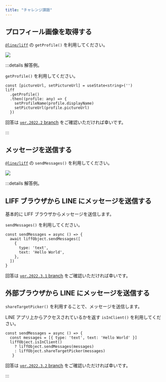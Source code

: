 ```yaml
---
title: "チャレンジ課題"
---
```


<!-- Profile 画像設定 -->

## プロフィール画像を取得する

[`@line/liff`](https://www.npmjs.com/package/@line/liff) の `getProfile()` を利用してください。

![](https://i.imgur.com/MutUtg4.jpg)

:::details 解答例。

`getProfile()` を利用してください。

```tsx
const [pictureUrl, setPictureUrl] = useState<string>('')
liff
  .getProfile()
  .then((profile: any) => {
    setProfileName(profile.displayName)
    setPictureUrl(profile.pictureUrl)
  })
```

回答は [`ver.2022.2` branch](https://github.com/jiyuujin/vite-react-liff/tree/ver.2022.2) をご確認いただければ幸いです。

:::

<!-- メッセージ送信 -->
<!-- ※ LINE内のブラウザでしかできなかった気がする -->

## メッセージを送信する

[`@line/liff`](https://www.npmjs.com/package/@line/liff) の `sendMessages()` を利用してください。

![](https://i.imgur.com/HjE8zGv.jpg)

:::details 解答例。

## LIFF ブラウザから LINE にメッセージを送信する

基本的に LIFF ブラウザからメッセージを送信します。

`sendMessages()` を利用してください。

```tsx
const sendMessages = async () => {
  await liffObject.sendMessages([
    {
      type: 'text',
      text: 'Hello World',
    },
  ])
}
```

回答は [`ver.2022.3.1` branch](https://github.com/jiyuujin/vite-react-liff/tree/ver.2022.3.1) をご確認いただければ幸いです。
## 外部ブラウザから LINE にメッセージを送信する

`shareTargetPicker()` を利用することで、メッセージを送信します。

LINE アプリ上からアクセスされているかを返す `isInClient()` を利用してください。

```tsx
const sendMessages = async () => {
  const messages = [{ type: 'text', text: 'Hello World' }]
  liffObject.isInClient()
    ? liffObject.sendMessages(messages)
    : liffObject.shareTargetPicker(messages)
   }
```

回答は [`ver.2022.3.2` branch](https://github.com/jiyuujin/vite-react-liff/tree/ver.2022.3.2) をご確認いただければ幸いです。

:::
